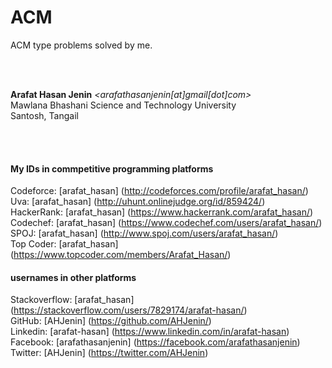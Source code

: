 # ACM 
ACM type problems solved by me.

<br><br>

**Arafat Hasan Jenin** *<arafathasanjenin[at]gmail[dot]com>*  
Mawlana Bhashani Science and Technology University  
Santosh, Tangail

<br><br>

#### My IDs in commpetitive programming platforms
Codeforce: [arafat_hasan] (http://codeforces.com/profile/arafat_hasan/)  
Uva: [arafat_hasan] (http://uhunt.onlinejudge.org/id/859424/)  
HackerRank: [arafat_hasan] (https://www.hackerrank.com/arafat_hasan/)  
Codechef: [arafat_hasan] (https://www.codechef.com/users/arafat_hasan/)  
SPOJ: [arafat_hasan] (http://www.spoj.com/users/arafat_hasan/)  
Top Coder: [arafat_hasan] (https://www.topcoder.com/members/Arafat_Hasan/)

#### usernames in other platforms
Stackoverflow: [arafat_hasan] (https://stackoverflow.com/users/7829174/arafat-hasan/)  
GitHub: [AHJenin] (https://github.com/AHJenin/)  
Linkedin: [arafat-hasan] (https://www.linkedin.com/in/arafat-hasan)  
Facebook: [arafathasanjenin] (https://facebook.com/arafathasanjenin)  
Twitter: [AHJenin] (https://twitter.com/AHJenin)  

